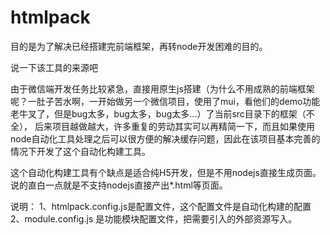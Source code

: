 # htmlpack
目的是为了解决已经搭建完前端框架，再转node开发困难的目的。


说一下该工具的来源吧


由于微信端开发任务比较紧急，直接用原生js搭建（为什么不用成熟的前端框架呢？一肚子苦水啊，一开始做另一个微信项目，使用了mui，看他们的demo功能老牛叉了，但是bug太多，bug太多，bug太多...）了当前src目录下的框架（不全），
后来项目越做越大，许多重复的劳动其实可以再精简一下，而且如果使用node自动化工具处理之后可以很方便的解决缓存问题，因此在该项目基本完善的情况下开发了这个自动化构建工具。

这个自动化构建工具有个缺点是适合纯H5开发，但是不用nodejs直接生成页面。说的直白一点就是不支持nodejs直接产出*.html等页面。

说明：
  1、htmlpack.config.js是配置文件，这个配置文件是自动化构建的配置
  2、module.config.js 是功能模块配置文件，把需要引入的外部资源写入。
